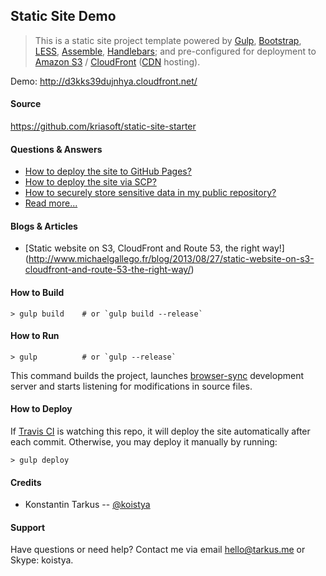 ## Static Site Demo

> This is a static site project template powered by [Gulp](http://gulpjs.com/),
> [Bootstrap](http://getbootstrap.com/), [LESS](http://lesscss.org/),
> [Assemble](http://assemble.io/), [Handlebars](http://handlebarsjs.com/); and
> pre-configured for deployment to [Amazon S3](http://aws.amazon.com/s3/)
> / [CloudFront](http://aws.amazon.com/cloudfront/)
> ([CDN](http://en.wikipedia.org/wiki/Content_delivery_network) hosting).

Demo: http://d3kks39dujnhya.cloudfront.net/

#### Source

https://github.com/kriasoft/static-site-starter

#### Questions & Answers

* [How to deploy the site to GitHub Pages?](./docs/faq.md#how-to-deploy-the-site-to-github-pages)
* [How to deploy the site via SCP?](./docs/faq.md#how-to-deploy-the-site-via-scp)
* [How to securely store sensitive data in my public repository?](./docs/faq.md#how-to-securely-store-sensitive-data-in-my-public-repo)
* [Read more...](./docs/faq.md)

#### Blogs & Articles

 - [Static website on S3, CloudFront and Route 53, the right way!]
   (http://www.michaelgallego.fr/blog/2013/08/27/static-website-on-s3-cloudfront-and-route-53-the-right-way/)

#### How to Build

```
> gulp build    # or `gulp build --release`
```

#### How to Run

```
> gulp          # or `gulp --release`
```

This command builds the project, launches [browser-sync](http://www.browsersync.io)
development server and starts listening for modifications in source files.

#### How to Deploy

If [Travis CI](https://travis-ci.org/) is watching this repo, it will deploy
the site automatically after each commit. Otherwise, you may deploy it manually
by running:

```
> gulp deploy
```

#### Credits

 - Konstantin Tarkus -- [@koistya](https://twitter.com/koistya)

#### Support

Have questions or need help? Contact me via email [hello@tarkus.me](mailto:hello@tarkus.me)
or Skype: koistya.
